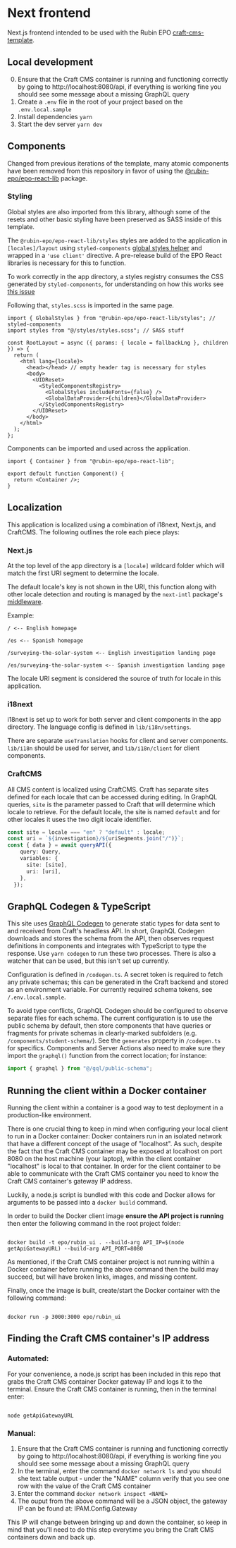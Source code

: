 # Next frontend

Next.js frontend intended to be used with the Rubin EPO [craft-cms-template](https://github.com/lsst-epo/craft-cms-template/).

## Local development

0. Ensure that the Craft CMS container is running and functioning correctly by going to http://localhost:8080/api, if everything is working fine you should see some message about a missing GraphQL query
1. Create a `.env` file in the root of your project based on the `.env.local.sample`
1. Install dependencies `yarn`
1. Start the dev server `yarn dev`

## Components

Changed from previous iterations of the template, many atomic components have been removed from this repository in favor of using the [@rubin-epo/epo-react-lib](https://github.com/lsst-epo/epo-react-lib/tree/main/packages/epo-react-lib) package.

### Styling

Global styles are also imported from this library, although some of the resets and other basic styling have been preserved as SASS inside of this template.

The `@rubin-epo/epo-react-lib/styles` styles are added to the application in `[locales]/layout` using `styled-components` [global styles helper](https://styled-components.com/docs/api#createglobalstyle) and wrapped in a `'use client'` directive. A pre-release build of the EPO React libraries is necessary for this to function.

To work correctly in the app directory, a styles registry consumes the CSS generated by `styled-components`, for understanding on how this works see [this issue](https://github.com/styled-components/styled-components/issues/3856)

Following that, `styles.scss` is imported in the same page.

```tsx
import { GlobalStyles } from "@rubin-epo/epo-react-lib/styles"; // styled-components
import styles from "@/styles/styles.scss"; // SASS stuff

const RootLayout = async ({ params: { locale = fallbackLng }, children }) => {
  return (
    <html lang={locale}>
      <head></head> // empty header tag is necessary for styles
      <body>
        <UIDReset>
          <StyledComponentsRegistry>
            <GlobalStyles includeFonts={false} />
            <GlobalDataProvider>{children}</GlobalDataProvider>
          </StyledComponentsRegistry>
        </UIDReset>
      </body>
    </html>
  );
};
```

Components can be imported and used across the application.

```tsx
import { Container } from "@rubin-epo/epo-react-lib";

export default function Component() {
  return <Container />;
}
```

## Localization

This application is localized using a combination of i18next, Next.js, and CraftCMS. The following outlines the role each piece plays:

### Next.js

At the top level of the app directory is a `[locale]` wildcard folder which will match the first URI segment to determine the locale.

The default locale's key is not shown in the URI, this function along with other locale detection and routing is managed by the `next-intl` package's [middleware](https://next-intl-docs.vercel.app/docs/next-13/middleware).

Example:

```
/ <-- English homepage

/es <-- Spanish homepage

/surveying-the-solar-system <-- English investigation landing page

/es/surveying-the-solar-system <-- Spanish investigation landing page
```

The locale URI segment is considered the source of truth for locale in this application.

### i18next

i18next is set up to work for both server and client components in the app directory. The language config is defined in `lib/i18n/settings`.

There are separate `useTranslation` hooks for client and server components. `lib/i18n` should be used for server, and `lib/i18n/client` for client components.

### CraftCMS

All CMS content is localized using CraftCMS. Craft has separate sites defined for each locale that can be accessed during editing. In GraphQL queries, `site` is the parameter passed to Craft that will determine which locale to retrieve. For the default locale, the site is named `default` and for other locales it uses the two digit locale identifier.

```typescript
const site = locale === "en" ? "default" : locale;
const uri = `${investigation}/${uriSegments.join("/")}`;
const { data } = await queryAPI({
    query: Query,
    variables: {
      site: [site],
      uri: [uri],
    },
  });
```

## GraphQL Codegen & TypeScript

This site uses [GraphQL Codegen](https://the-guild.dev/graphql/codegen) to generate static types for data sent to and received from Craft's headless API. In short, GraphQL Codegen downloads and stores the schema from the API, then observes request definitions in components and integrates with TypeScript to type the response. Use `yarn codegen` to run these two processes. There is also a watcher that can be used, but this isn't set up currently.

Configuration is defined in `/codegen.ts`. A secret token is required to fetch any private schemas; this can be generated in the Craft backend and stored as an environment variable. For currently required schema tokens, see `/.env.local.sample`.

To avoid type conflicts, GraphQL Codegen should be configured to observe separate files for each schema. The current configuration is to use the public schema by default, then store components that have queries or fragments for private schemas in clearly-marked subfolders (e.g. `/components/student-schema/`). See the `generates` property in `/codegen.ts` for specifics. Components and Server Actions also need to make sure they import the `graphql()` function from the correct location; for instance:
```typescript
import { graphql } from "@/gql/public-schema";
```

## Running the client within a Docker container

Running the client within a container is a good way to test deployment in a production-like environment.

There is one crucial thing to keep in mind when configuring your local client to run in a Docker container: Docker containers run in an isolated network that have a different concept of the usage of "localhost". As such, despite the fact that the Craft CMS container may be exposed at localhost on port 8080 on the host machine (your laptop), within the client container "localhost" is local to that container. In order for the client container to be able to communicate with the Craft CMS container you need to know the Craft CMS container's gateway IP address.

Luckily, a node.js script is bundled with this code and Docker allows for arguments to be passed into a `docker build` command.

In order to build the Docker client image **ensure the API project is running** then enter the following command in the root project folder:

```

docker build -t epo/rubin_ui . --build-arg API_IP=$(node getApiGatewayURL) --build-arg API_PORT=8080

```

As mentioned, if the Craft CMS container project is not running within a Docker container before running the above command then the build may succeed, but will have broken links, images, and missing content.

Finally, once the image is built, create/start the Docker container with the following command:

```

docker run -p 3000:3000 epo/rubin_ui

```

## Finding the Craft CMS container's IP address

### Automated:

For your convenience, a node.js script has been included in this repo that grabs the Craft CMS container Docker gateway IP and logs it to the terminal. Ensure the Craft CMS container is running, then in the terminal enter:

```

node getApiGatewayURL

```

### Manual:

1. Ensure that the Craft CMS container is running and functioning correctly by going to http://localhost:8080/api, if everything is working fine you should see some message about a missing GraphQL query
2. In the terminal, enter the command `docker network ls` and you should she text table output - under the "NAME" column verify that you see one row with the value of the Craft CMS container
3. Enter the command `docker network inspect <NAME>`
4. The ouput from the above command will be a JSON object, the gateway IP can be found at: IPAM.Config.Gateway

This IP will change between bringing up and down the container, so keep in mind that you'll need to do this step everytime you bring the Craft CMS containers down and back up.

```

```
